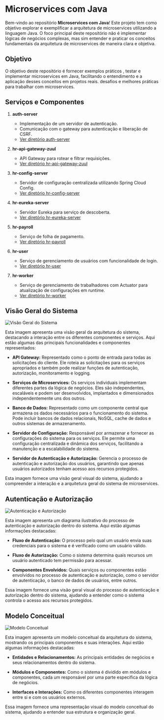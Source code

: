 # Microservices com Java

Bem-vindo ao repositório **Microservices com Java**! Este projeto tem como objetivo explorar e exemplificar a arquitetura de microservices utilizando a linguagem Java. O foco principal deste repositório não é implementar lógicas de negócios complexas, mas sim entender e praticar os conceitos fundamentais da arquitetura de microservices de maneira clara e objetiva.

## Objetivo

O objetivo deste repositório é fornecer exemplos práticos , testar e implementar microservices em Java, facilitando o entendimento e a aplicação desses conceitos em projetos reais.  desafios e melhores práticas para trabalhar com microservices.

## Serviços e Componentes

1. **auth-server**
   - Implementação de um servidor de autenticação.
   - Comunicação com o gateway para autenticação e liberação de CSRF.
   - [Ver diretório auth-server](./auth-server)

2. **hr-api-gateway-zuul**
   - API Gateway para rotear e filtrar requisições.
   - [Ver diretório hr-api-gateway-zuul](./hr-api-gateway-zuul)

3. **hr-config-server**
   - Servidor de configuração centralizada utilizando Spring Cloud Config.
   - [Ver diretório hr-config-server](./hr-config-server)

4. **hr-eureka-server**
   - Servidor Eureka para serviço de descoberta.
   - [Ver diretório hr-eureka-server](./hr-eureka-server)

5. **hr-payroll**
   - Serviço de folha de pagamento.
   - [Ver diretório hr-payroll](./hr-payroll)

6. **hr-user**
   - Serviço de gerenciamento de usuários com funcionalidade de login.
   - [Ver diretório hr-user](./hr-user)

7. **hr-worker**
   - Serviço de gerenciamento de trabalhadores com Actuator para atualização de configurações em runtime.
   - [Ver diretório hr-worker](./hr-worker)

## Visão Geral do Sistema

![Visão Geral do Sistema](https://github.com/kaiquesilvadev/Microsservicos/blob/main/img/Vis%C3%A3o%20geral%20do%20sistema.png)

Esta imagem apresenta uma visão geral da arquitetura do sistema, destacando a interação entre os diferentes componentes e serviços. Aqui estão algumas das principais funcionalidades e componentes representados:

- **API Gateway:** Representado como o ponto de entrada para todas as solicitações do cliente. Ele roteia as solicitações para os serviços apropriados e também pode realizar funções de autenticação, autorização, monitoramento e logging.
  
- **Serviços de Microservices:** Os serviços individuais implementam diferentes partes da lógica de negócios. Eles são independentes, escaláveis e podem ser desenvolvidos, implantados e dimensionados independentemente uns dos outros.

- **Banco de Dados:** Representado como um componente central que armazena os dados necessários para o funcionamento do sistema. Pode incluir bancos de dados relacionais, NoSQL, cache de dados e outros sistemas de armazenamento.

- **Servidor de Configuração:** Responsável por armazenar e fornecer as configurações do sistema para os serviços. Ele permite uma configuração centralizada e dinâmica dos serviços, facilitando a manutenção e a escalabilidade do sistema.

- **Servidor de Autenticação e Autorização:** Gerencia o processo de autenticação e autorização dos usuários, garantindo que apenas usuários autorizados tenham acesso aos recursos protegidos.

Esta imagem fornece uma visão geral visual do sistema, ajudando a compreender a interação e a arquitetura geral do sistema de microservices.

## Autenticação e Autorização

![Autenticação e Autorização](https://github.com/kaiquesilvadev/Microsservicos/blob/main/img/Autentica%C3%A7%C3%A3o%20e%20Autoriza%C3%A7%C3%A3o.png)

Esta imagem apresenta um diagrama ilustrativo do processo de autenticação e autorização dentro do sistema. Aqui estão algumas informações destacadas:

- **Fluxo de Autenticação:** O processo pelo qual um usuário envia suas credenciais para o sistema e é verificado como um usuário válido.
  
- **Fluxo de Autorização:** Como o sistema determina quais recursos um usuário autenticado tem permissão para acessar.

- **Componentes Envolvidos:** Quais serviços ou componentes estão envolvidos no processo de autenticação e autorização, como o servidor de autenticação, o banco de dados de usuários, entre outros.

Essa imagem fornece uma visão geral visual do processo de autenticação e autorização dentro do sistema, ajudando a entender como o sistema controla o acesso aos recursos protegidos.

## Modelo Conceitual

![Modelo Conceitual](https://github.com/kaiquesilvadev/Microsservicos/blob/main/img/Modelo%20conceitual.png)

Esta imagem apresenta um modelo conceitual da arquitetura do sistema, mostrando os principais componentes e suas interações. Aqui estão algumas informações destacadas:

- **Entidades e Relacionamentos:** As principais entidades de negócios e seus relacionamentos dentro do sistema.
  
- **Módulos e Componentes:** Como o sistema é dividido em módulos e componentes, cada um responsável por uma parte específica da lógica de negócios.

- **Interfaces e Interações:** Como os diferentes componentes interagem entre si e com os usuários externos.

Essa imagem fornece uma representação visual do modelo conceitual do sistema, ajudando a entender sua estrutura e organização geral.

